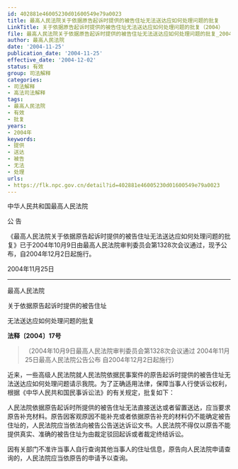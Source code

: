 ```yaml
---
id: 402881e46005230d01600549e79a0023
title: 最高人民法院关于依据原告起诉时提供的被告住址无法送达应如何处理问题的批复
LinkTitle: 关于依据原告起诉时提供的被告住址无法送达应如何处理问题的批复（2004）
file: 最高人民法院关于依据原告起诉时提供的被告住址无法送达应如何处理问题的批复_20041125_402881e46005230d01600549e79a0023.docx
author: 最高人民法院
date: '2004-11-25'
publication_date: '2004-11-25'
effective_date: '2004-12-02'
status: 有效
group: 司法解释
categories:
- 司法解释
- 高法司法解释
tags:
- 最高人民法院
- 有效
- 批复
years:
- 2004年
keywords:
- 提供
- 送达
- 被告
- 无法
- 处理
urls:
- https://flk.npc.gov.cn/detail?id=402881e46005230d01600549e79a0023
---
```


中华人民共和国最高人民法院

公 告

《最高人民法院关于依据原告起诉时提供的被告住址无法送达应如何处理问题的批复》已于2004年10月9日由最高人民法院审判委员会第1328次会议通过，现予公布，自2004年12月2日起施行。

2004年11月25日

---

最高人民法院

关于依据原告起诉时提供的被告住址

无法送达应如何处理问题的批复

**法释〔2004〕17号**

> （2004年10月9日最高人民法院审判委员会第1328次会议通过 2004年11月25日最高人民法院公告公布 自2004年12月2日起施行）

近来，一些高级人民法院就人民法院依据民事案件的原告起诉时提供的被告住址无法送达应如何处理问题请示我院。为了正确适用法律，保障当事人行使诉讼权利，根据《中华人民共和国民事诉讼法》的有关规定，批复如下：

人民法院依据原告起诉时所提供的被告住址无法直接送达或者留置送达，应当要求原告补充材料。原告因客观原因不能补充或者依据原告补充的材料仍不能确定被告住址的，人民法院应当依法向被告公告送达诉讼文书。人民法院不得仅以原告不能提供真实、准确的被告住址为由裁定驳回起诉或者裁定终结诉讼。

因有关部门不准许当事人自行查询其他当事人的住址信息，原告向人民法院申请查询的，人民法院应当依原告的申请予以查询。
